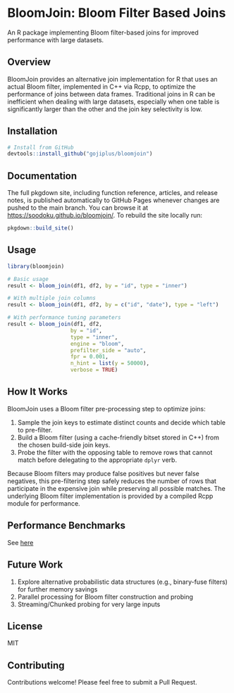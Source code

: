 # BloomJoin: Bloom Filter Based Joins

An R package implementing Bloom filter-based joins for improved performance with large datasets.

## Overview

BloomJoin provides an alternative join implementation for R that uses an actual Bloom filter, implemented in C++ via Rcpp, to optimize the performance of joins between data frames. Traditional joins in R can be inefficient when dealing with large datasets, especially when one table is significantly larger than the other and the join key selectivity is low.

## Installation

```r
# Install from GitHub
devtools::install_github("gojiplus/bloomjoin")
```

## Documentation

The full pkgdown site, including function reference, articles, and release notes, is published automatically to GitHub Pages whenever changes are pushed to the main branch. You can browse it at <https://soodoku.github.io/bloomjoin/>. To rebuild the site locally run:

```r
pkgdown::build_site()
```

## Usage

```r
library(bloomjoin)

# Basic usage
result <- bloom_join(df1, df2, by = "id", type = "inner")

# With multiple join columns
result <- bloom_join(df1, df2, by = c("id", "date"), type = "left")

# With performance tuning parameters
result <- bloom_join(df1, df2,
                    by = "id",
                    type = "inner",
                    engine = "bloom",
                    prefilter_side = "auto",
                    fpr = 0.001,
                    n_hint = list(y = 50000),
                    verbose = TRUE)
```

## How It Works

BloomJoin uses a Bloom filter pre-processing step to optimize joins:

1. Sample the join keys to estimate distinct counts and decide which table to pre-filter.
2. Build a Bloom filter (using a cache-friendly bitset stored in C++) from the chosen build-side join keys.
3. Probe the filter with the opposing table to remove rows that cannot match before delegating to the appropriate `dplyr` verb.

Because Bloom filters may produce false positives but never false negatives, this pre-filtering step safely reduces the number of rows that participate in the expensive join while preserving all possible matches. The underlying Bloom filter implementation is provided by a compiled Rcpp module for performance.

## Performance Benchmarks

See [here](https://htmlpreview.github.io/?https://github.com/gojiplus/bloomjoin/blob/main/doc/benchmarking-bloomjoin.html)

## Future Work

1. Explore alternative probabilistic data structures (e.g., binary-fuse filters) for further memory savings
2. Parallel processing for Bloom filter construction and probing
3. Streaming/Chunked probing for very large inputs

## License

MIT

## Contributing

Contributions welcome! Please feel free to submit a Pull Request.
